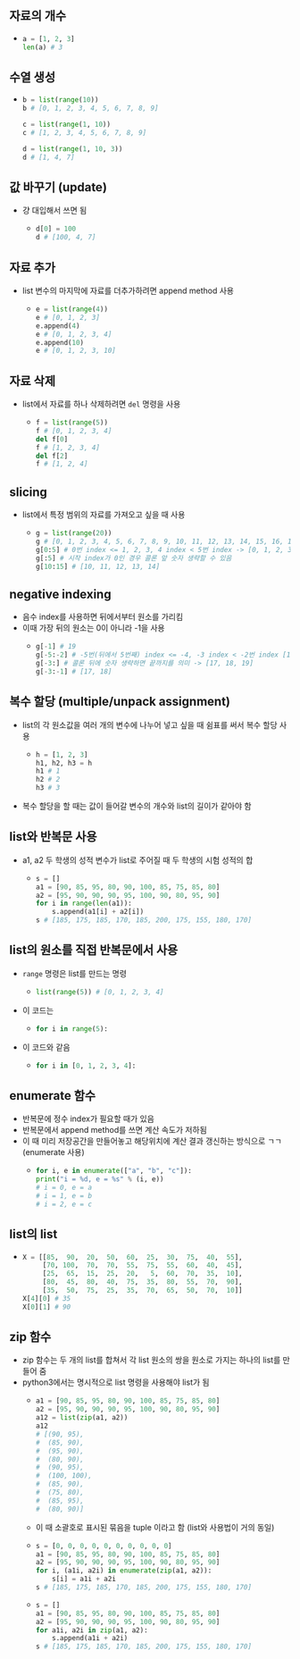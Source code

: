 ## 자료의 개수
  - ```py
    a = [1, 2, 3]
    len(a) # 3

## 수열 생성
  - ```py
    b = list(range(10))
    b # [0, 1, 2, 3, 4, 5, 6, 7, 8, 9]
    
    c = list(range(1, 10))
    c # [1, 2, 3, 4, 5, 6, 7, 8, 9]
    
    d = list(range(1, 10, 3))
    d # [1, 4, 7]
    
## 값 바꾸기 (update)
  - 걍 대입해서 쓰면 됨
    - ```py
      d[0] = 100
      d # [100, 4, 7]
      
## 자료 추가
  - list 변수의 마지막에 자료를 더추가하려면 append method 사용
    - ```py
      e = list(range(4))
      e # [0, 1, 2, 3]
      e.append(4)
      e # [0, 1, 2, 3, 4]
      e.append(10)
      e # [0, 1, 2, 3, 10]
      
## 자료 삭제
  - list에서 자료를 하나 삭제하려면 `del` 명령을 사용
    - ```py
      f = list(range(5))
      f # [0, 1, 2, 3, 4]
      del f[0]
      f # [1, 2, 3, 4]
      del f[2]
      f # [1, 2, 4]
      
## slicing
  - list에서 특정 범위의 자료를 가져오고 싶을 때 사용
    - ```py
      g = list(range(20))
      g # [0, 1, 2, 3, 4, 5, 6, 7, 8, 9, 10, 11, 12, 13, 14, 15, 16, 17, 18, 19]
      g[0:5] # 0번 index <= 1, 2, 3, 4 index < 5번 index -> [0, 1, 2, 3, 4]
      g[:5] # 시작 index가 0인 경우 콜론 앞 숫자 생략할 수 있음
      g[10:15] # [10, 11, 12, 13, 14]
      
## negative indexing
  - 음수 index를 사용하면 뒤에서부터 원소를 가리킴
  - 이때 가장 뒤의 원소는 0이 아니라 -1을 사용
    - ```py
      g[-1] # 19
      g[-5:-2] # -5번(뒤에서 5번째) index <= -4, -3 index < -2번 index [15, 16, 17]
      g[-3:] # 콜론 뒤에 숫자 생략하면 끝까지를 의미 -> [17, 18, 19]
      g[-3:-1] # [17, 18]
      
## 복수 할당 (multiple/unpack assignment)
  - list의 각 원소값을 여러 개의 변수에 나누어 넣고 싶을 때 쉼표를 써서 복수 할당 사용
    - ```py
      h = [1, 2, 3]
      h1, h2, h3 = h
      h1 # 1
      h2 # 2
      h3 # 3
  - 복수 할당을 할 때는 값이 들어갈 변수의 개수와 list의 길이가 같아야 함

## list와 반복문 사용
  - a1, a2 두 학생의 성적 변수가 list로 주어질 때 두 학생의 시험 성적의 합
    - ```py
      s = []
      a1 = [90, 85, 95, 80, 90, 100, 85, 75, 85, 80]
      a2 = [95, 90, 90, 90, 95, 100, 90, 80, 95, 90]
      for i in range(len(a1)):
          s.append(a1[i] + a2[i])
      s # [185, 175, 185, 170, 185, 200, 175, 155, 180, 170]
      
## list의 원소를 직접 반복문에서 사용
  - `range` 명령은 list를 만드는 명령
    - ```py
      list(range(5)) # [0, 1, 2, 3, 4]
  - 이 코드는
    - ```py
      for i in range(5):
  - 이 코드와 같음
    - ```py
      for i in [0, 1, 2, 3, 4]:
      
## enumerate 함수
  - 반복문에 정수 index가 필요할 때가 있음
  - 반복문에서 append method를 쓰면 계산 속도가 저하됨
  - 이 때 미리 저장공간을 만들어놓고 해당위치에 계산 결과 갱신하는 방식으로 ㄱㄱ (enumerate 사용)
    - ```py
      for i, e in enumerate(["a", "b", "c"]):
      print("i = %d, e = %s" % (i, e))
      # i = 0, e = a
      # i = 1, e = b
      # i = 2, e = c
      
## list의 list
  - ```py
    X = [[85,  90,  20,  50,  60,  25,  30,  75,  40,  55],
         [70, 100,  70,  70,  55,  75,  55,  60,  40,  45],
         [25,  65,  15,  25,  20,   5,  60,  70,  35,  10],
         [80,  45,  80,  40,  75,  35,  80,  55,  70,  90],
         [35,  50,  75,  25,  35,  70,  65,  50,  70,  10]]
    X[4][0] # 35
    X[0][1] # 90
    
## zip 함수
  - zip 함수는 두 개의 list를 합쳐서 각 list 원소의 쌍을 원소로 가지는 하나의 list를 만들어 줌
  - python3에서는 명시적으로 list 명령을 사용해야 list가 됨
    - ```py
      a1 = [90, 85, 95, 80, 90, 100, 85, 75, 85, 80]
      a2 = [95, 90, 90, 90, 95, 100, 90, 80, 95, 90]
      a12 = list(zip(a1, a2))
      a12
      # [(90, 95),
      #  (85, 90),
      #  (95, 90),
      #  (80, 90),
      #  (90, 95),
      #  (100, 100),
      #  (85, 90),
      #  (75, 80),
      #  (85, 95),
      #  (80, 90)]
    - 이 때 소괄호로 표시된 묶음을 tuple 이라고 함 (list와 사용법이 거의 동일)
    - ```py
      s = [0, 0, 0, 0, 0, 0, 0, 0, 0, 0]
      a1 = [90, 85, 95, 80, 90, 100, 85, 75, 85, 80]
      a2 = [95, 90, 90, 90, 95, 100, 90, 80, 95, 90]
      for i, (a1i, a2i) in enumerate(zip(a1, a2)):
          s[i] = a1i + a2i
      s # [185, 175, 185, 170, 185, 200, 175, 155, 180, 170]
    - ```py
      s = []
      a1 = [90, 85, 95, 80, 90, 100, 85, 75, 85, 80]
      a2 = [95, 90, 90, 90, 95, 100, 90, 80, 95, 90]
      for a1i, a2i in zip(a1, a2):
          s.append(a1i + a2i)
      s # [185, 175, 185, 170, 185, 200, 175, 155, 180, 170]
